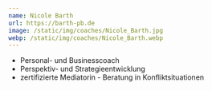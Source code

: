 ```yaml
---
name: Nicole Barth
url: https://barth-pb.de
image: /static/img/coaches/Nicole_Barth.jpg
webp: /static/img/coaches/Nicole_Barth.webp
---
```


<ul><li>Personal- und Businesscoach</li><li>Perspektiv- und Strategieentwicklung</li><li>zertifizierte Mediatorin - Beratung in Konfliktsituationen</li></ul>